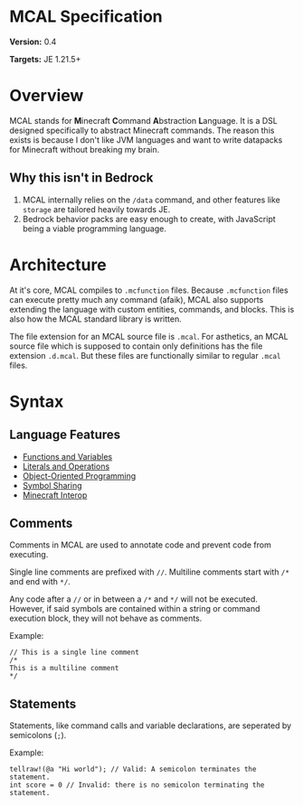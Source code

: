 MCAL Specification
==================

**Version:** 0.4

**Targets:** JE 1.21.5+

# Overview

MCAL stands for **M**inecraft **C**ommand **A**bstraction **L**anguage. It is a DSL designed specifically to abstract Minecraft commands. The reason this exists is because I don't like JVM languages and want to write datapacks for Minecraft without breaking my brain.

## Why this isn't in Bedrock
1. MCAL internally relies on the `/data` command, and other features like `storage` are tailored heavily towards JE.
2. Bedrock behavior packs are easy enough to create, with JavaScript being a viable programming language.

# Architecture

At it's core, MCAL compiles to `.mcfunction` files. Because `.mcfunction` files can execute pretty much any command (afaik), MCAL also supports extending the language with custom entities, commands, and blocks. This is also how the MCAL standard library is written.

The file extension for an MCAL source file is `.mcal`.
For asthetics, an MCAL source file which is supposed to contain only definitions has the file extension `.d.mcal`. But these files are functionally similar to regular `.mcal` files.

# Syntax

## Language Features

 * [Functions and Variables](./funcandvar.md)
 * [Literals and Operations](./computations.md)
 * [Object-Oriented Programming](./oop.md)
 * [Symbol Sharing](./symbolsharing.md)
 * [Minecraft Interop](./minecraft.md)

## Comments

Comments in MCAL are used to annotate code and prevent code from executing.

Single line comments are prefixed with `//`. Multiline comments start with `/*` and end with `*/`.

Any code after a `//` or in between a `/*` and `*/` will not be executed. However, if said symbols are contained within a string or command execution block, they will not behave as comments.

Example:
```
// This is a single line comment
/*
This is a multiline comment
*/
```

## Statements

Statements, like command calls and variable declarations, are seperated by semicolons (`;`).

Example:
```
tellraw!(@a "Hi world"); // Valid: A semicolon terminates the statement.
int score = 0 // Invalid: there is no semicolon terminating the statement.
```